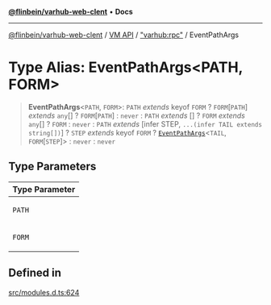 [**@flinbein/varhub-web-clent**](../../../../README.md) • **Docs**

***

[@flinbein/varhub-web-clent](../../../../README.md) / [VM API](../../../README.md) / ["varhub:rpc"](../README.md) / EventPathArgs

# Type Alias: EventPathArgs\<PATH, FORM\>

> **EventPathArgs**\<`PATH`, `FORM`\>: `PATH` *extends* keyof `FORM` ? `FORM`\[`PATH`\] *extends* `any`[] ? `FORM`\[`PATH`\] : `never` : `PATH` *extends* [] ? `FORM` *extends* `any`[] ? `FORM` : `never` : `PATH` *extends* [infer STEP, `...(infer TAIL extends string[])`] ? `STEP` *extends* keyof `FORM` ? [`EventPathArgs`](EventPathArgs.md)\<`TAIL`, `FORM`\[`STEP`\]\> : `never` : `never`

## Type Parameters

<table>
<thead>
<tr>
<th>Type Parameter</th>
</tr>
</thead>
<tbody>
<tr>
<td>

`PATH`

</td>
</tr>
<tr>
<td>

`FORM`

</td>
</tr>
</tbody>
</table>

## Defined in

[src/modules.d.ts:624](https://github.com/flinbein/varhub-web-client/blob/9ecf9faa0473dfd9f06f675501d3dfc1416cf094/src/modules.d.ts#L624)
